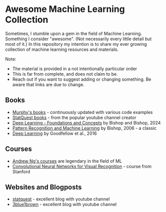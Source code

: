 # Awesome Machine Learning Collection

Sometimes, I stumble upon a gem in the field of Machine Learning. Something I consider "awesome". (Not necessarily every little detail but most of it.)
In this repository my intention is to share my ever growing collection of machine learning resources and materials. 

Note: 
- The material is provided in a not intentionally particular order
- This is far from complete, and does not claim to be.
- Reach out if you want to suggest adding or changing something. Be aware that links are due to change.


## Books

- [Murphy's books](https://probml.github.io/pml-book/) - continuously updated with various code examples
- [StatQuest books](https://statquest.org/statquest-store/) - from the popular youtube channel creator
- [Deep Learning - Foundations and Concepts](https://www.bishopbook.com/) by Bishop and Bishop, 2024
- [Pattern Recognition and Machine Learning](https://www.microsoft.com/en-us/research/uploads/prod/2006/01/Bishop-Pattern-Recognition-and-Machine-Learning-2006.pdf) by Bishop, 2006 - a classic
- [Deep Learning](https://www.deeplearningbook.org/) by Goodfellow et al., 2016

## Courses
- [Andrew Ng's courses](https://www.andrewng.org/courses/) are legendary in the field of ML
- [Convolutional Neural Networks for Visual Recognition](https://www.youtube.com/playlist?list=PL3FW7Lu3i5JvHM8ljYj-zLfQRF3EO8sYv) - course from Stanford

## Websites and Blogposts
- [statquest](https://statquest.org/) - excellent blog with youtube channel
- [3blue1brown](https://www.3blue1brown.com) - excellent blog with youtube channel
